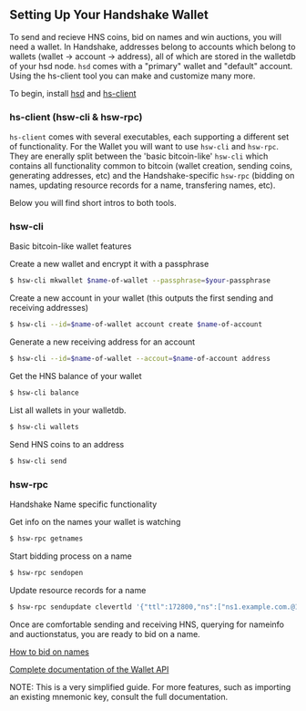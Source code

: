 ## Setting Up Your Handshake Wallet 

To send and recieve HNS coins, bid on names and win auctions, you will need a wallet. In Handshake, addresses belong to accounts which belong to wallets (wallet -> account -> address), all of which are stored in the walletdb of your hsd node. `hsd` comes with a "primary" wallet and "default" account. Using the hs-client tool you can make and customize many more.

To begin, install [hsd]([https://handshake-org.github.io/) and [hs-client](https://github.com/handshake-org/hs-client)

### hs-client (hsw-cli & hsw-rpc)
`hs-client` comes with several executables, each supporting a different set of functionality. For the Wallet you will want to use `hsw-cli` and `hsw-rpc`. They are enerally split between the 'basic bitcoin-like' `hsw-cli` which contains all functionality common to bitcoin (wallet creation, sending coins, generating addresses, etc) and the Handshake-specific `hsw-rpc` (bidding on names, updating resource records for a name, transfering names, etc).

Below you will find short intros to both tools.


### hsw-cli
Basic bitcoin-like wallet features

Create a new wallet and encrypt it with a passphrase 
``` bash
$ hsw-cli mkwallet $name-of-wallet --passphrase=$your-passphrase
```

Create a new account in your wallet (this outputs the first sending and receiving addresses)
``` bash
$ hsw-cli --id=$name-of-wallet account create $name-of-account
```

Generate a new receiving address for an account
``` bash
$ hsw-cli --id=$name-of-wallet --accout=$name-of-account address
```

Get the HNS balance of your wallet
``` bash
$ hsw-cli balance
```

List all wallets in your walletdb.
``` bash
$ hsw-cli wallets
```

Send HNS coins to an address
``` bash
$ hsw-cli send 
```

### hsw-rpc
Handshake Name specific functionality

Get info on the names your wallet is watching
``` bash
$ hsw-rpc getnames
```

Start bidding process on a name
``` bash
$ hsw-rpc sendopen
```

Update resource records for a name
``` bash
$ hsw-rpc sendupdate clevertld '{"ttl":172800,"ns":["ns1.example.com.@1.2.3.4"]}'
```


Once are comfortable sending and receiving HNS, querying for nameinfo and auctionstatus, you are ready to bid on a name.

[How to bid on names](https://handshake-org.github.io/guides/auctions.html)

[Complete documentation of the Wallet API](https://handshake-org.github.io/api-docs/#wallet)

NOTE: This is a very simplified guide. For more features, such as importing an existing mnemonic key, consult the full documentation.


